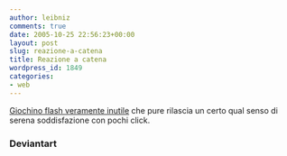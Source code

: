 ```yaml
---
author: leibniz
comments: true
date: 2005-10-25 22:56:23+00:00
layout: post
slug: reazione-a-catena
title: Reazione a catena
wordpress_id: 1849
categories:
- web
---
```


[Giochino flash veramente inutile](http://files.deviantart.com/f/2004/188/8/7/gridgame.swf) che pure rilascia un certo qual senso di serena soddisfazione con pochi click.

### Deviantart
